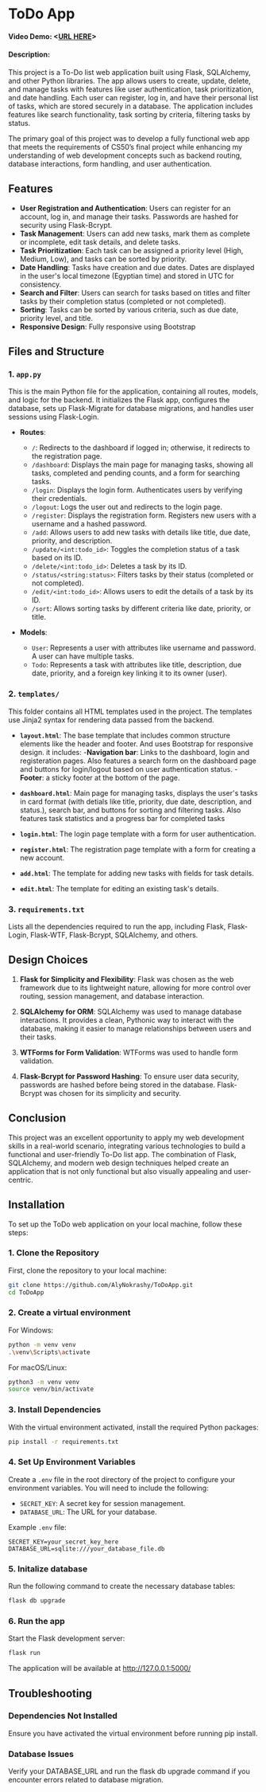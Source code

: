 # ToDo App
#### Video Demo:  <[URL HERE](https://youtu.be/3Y0mONAKr2U)>
#### Description:

This project is a To-Do list web application built using Flask, SQLAlchemy, and other Python libraries. The app allows users to create, update, delete, and manage tasks with features like user authentication, task prioritization, and date handling. Each user can register, log in, and have their personal list of tasks, which are stored securely in a database. The application includes features like search functionality, task sorting by criteria, filtering tasks by status.

The primary goal of this project was to develop a fully functional web app that meets the requirements of CS50’s final project while enhancing my understanding of web development concepts such as backend routing, database interactions, form handling, and user authentication.

## Features

- **User Registration and Authentication**: Users can register for an account, log in, and manage their tasks. Passwords are hashed for security using Flask-Bcrypt.
- **Task Management**: Users can add new tasks, mark them as complete or incomplete, edit task details, and delete tasks.
- **Task Prioritization**: Each task can be assigned a priority level (High, Medium, Low), and tasks can be sorted by priority.
- **Date Handling**: Tasks have creation and due dates. Dates are displayed in the user's local timezone (Egyptian time) and stored in UTC for consistency.
- **Search and Filter**: Users can search for tasks based on titles and filter tasks by their completion status (completed or not completed).
- **Sorting**: Tasks can be sorted by various criteria, such as due date, priority level, and title.
- **Responsive Design**: Fully responsive using Bootstrap

## Files and Structure

### 1. `app.py`
This is the main Python file for the application, containing all routes, models, and logic for the backend. It initializes the Flask app, configures the database, sets up Flask-Migrate for database migrations, and handles user sessions using Flask-Login.

- **Routes**:
  - `/`: Redirects to the dashboard if logged in; otherwise, it redirects to the registration page.
  - `/dashboard`: Displays the main page for managing tasks, showing all tasks, completed and pending counts, and a form for searching tasks.
  - `/login`: Displays the login form. Authenticates users by verifying their credentials.
  - `/logout`: Logs the user out and redirects to the login page.
  - `/register`: Displays the registration form. Registers new users with a username and a hashed password.
  - `/add`: Allows users to add new tasks with details like title, due date, priority, and description.
  - `/update/<int:todo_id>`: Toggles the completion status of a task based on its ID.
  - `/delete/<int:todo_id>`: Deletes a task by its ID.
  - `/status/<string:status>`: Filters tasks by their status (completed or not completed).
  - `/edit/<int:todo_id>`: Allows users to edit the details of a task by its ID.
  - `/sort`: Allows sorting tasks by different criteria like date, priority, or title.

- **Models**:
  - `User`: Represents a user with attributes like username and password. A user can have multiple tasks.
  - `Todo`: Represents a task with attributes like title, description, due date, priority, and a foreign key linking it to its owner (user).

### 2. `templates/`
This folder contains all HTML templates used in the project. The templates use Jinja2 syntax for rendering data passed from the backend.

- **`layout.html`**: The base template that includes common structure elements like the header and footer. And uses Bootstrap for responsive design. it includes:
-**Navigation bar**: Links to the dashboard, login and registeration pages. Also features a search form on the dashboard page and buttons for login/logout based on user authentication status.
-**Footer**: a sticky footer at the bottom of the page.

- **`dashboard.html`**: Main page for managing tasks, displays the user's tasks in card format (with detials like title, priority, due date, description, and status.), search bar, and buttons for sorting and filtering tasks. Also features task statistics and a progress bar for completed tasks
- **`login.html`**: The login page template with a form for user authentication.
- **`register.html`**: The registration page template with a form for creating a new account.
- **`add.html`**: The template for adding new tasks with fields for task details.
- **`edit.html`**: The template for editing an existing task's details.

### 3. `requirements.txt`
Lists all the dependencies required to run the app, including Flask, Flask-Login, Flask-WTF, Flask-Bcrypt, SQLAlchemy, and others.

## Design Choices

1. **Flask for Simplicity and Flexibility**: Flask was chosen as the web framework due to its lightweight nature, allowing for more control over routing, session management, and database interaction.

2. **SQLAlchemy for ORM**: SQLAlchemy was used to manage database interactions. It provides a clean, Pythonic way to interact with the database, making it easier to manage relationships between users and their tasks.

3. **WTForms for Form Validation**: WTForms was used to handle form validation.

4. **Flask-Bcrypt for Password Hashing**: To ensure user data security, passwords are hashed before being stored in the database. Flask-Bcrypt was chosen for its simplicity and security.

## Conclusion

This project was an excellent opportunity to apply my web development skills in a real-world scenario, integrating various technologies to build a functional and user-friendly To-Do list app. The combination of Flask, SQLAlchemy, and modern web design techniques helped create an application that is not only functional but also visually appealing and user-centric.


## Installation

To set up the ToDo web application on your local machine, follow these steps:

### 1. Clone the Repository

First, clone the repository to your local machine:

```bash
git clone https://github.com/AlyNokrashy/ToDoApp.git
cd ToDoApp
```

### 2. Create a virtual environment

For Windows:

```bash
python -m venv venv
.\venv\Scripts\activate
```

For macOS/Linux:

```bash
python3 -m venv venv
source venv/bin/activate
```

### 3. Install Dependencies

With the virtual environment activated, install the required Python packages:

```bash
pip install -r requirements.txt
```

### 4. Set Up Environment Variables

Create a `.env` file in the root directory of the project to configure your environment variables. You will need to include the following:

- `SECRET_KEY`: A secret key for session management.
- `DATABASE_URL`: The URL for your database.

Example `.env` file:

```env
SECRET_KEY=your_secret_key_here
DATABASE_URL=sqlite:///your_database_file.db
```

### 5. Initalize database

Run the following command to create the necessary database tables:

```bash
flask db upgrade
```

### 6. Run the app

Start the Flask development server:

```bash
flask run
```

The application will be available at http://127.0.0.1:5000/

## Troubleshooting

### Dependencies Not Installed
Ensure you have activated the virtual environment before running pip install.

### Database Issues
Verify your DATABASE_URL and run the flask db upgrade command if you encounter errors related to database migration.





